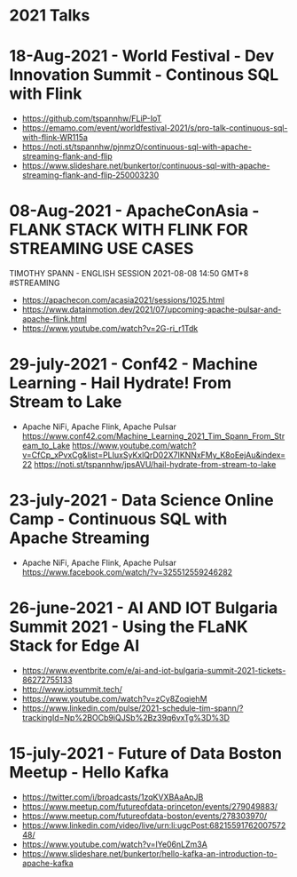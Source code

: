 # 2021 Talks

# 18-Aug-2021 - World Festival - Dev Innovation Summit - Continous SQL with Flink

* https://github.com/tspannhw/FLiP-IoT
* https://emamo.com/event/worldfestival-2021/s/pro-talk-continuous-sql-with-flink-WR115a
* https://noti.st/tspannhw/pjnmzO/continuous-sql-with-apache-streaming-flank-and-flip
* https://www.slideshare.net/bunkertor/continuous-sql-with-apache-streaming-flank-and-flip-250003230


# 08-Aug-2021 - ApacheConAsia - FLANK STACK WITH FLINK FOR STREAMING USE CASES
TIMOTHY SPANN - ENGLISH SESSION 2021-08-08 14:50 GMT+8  #STREAMING

* https://apachecon.com/acasia2021/sessions/1025.html
* https://www.datainmotion.dev/2021/07/upcoming-apache-pulsar-and-apache-flink.html
* https://www.youtube.com/watch?v=2G-ri_r1Tdk


# 29-july-2021 - Conf42 - Machine Learning - Hail Hydrate!  From Stream to Lake

*  Apache NiFi, Apache Flink, Apache Pulsar
   https://www.conf42.com/Machine_Learning_2021_Tim_Spann_From_Stream_to_Lake
   https://www.youtube.com/watch?v=CfCp_xPvxCg&list=PLIuxSyKxlQrD02X7IKNNxFMy_K8oEejAu&index=22
   https://noti.st/tspannhw/jpsAVU/hail-hydrate-from-stream-to-lake
   

# 23-july-2021 - Data Science Online Camp - Continuous SQL with Apache Streaming

*  Apache NiFi, Apache Flink, Apache Pulsar
   https://www.facebook.com/watch/?v=325512559246282

# 26-june-2021 - AI AND IOT Bulgaria Summit 2021 - Using the FLaNK Stack for Edge AI


* https://www.eventbrite.com/e/ai-and-iot-bulgaria-summit-2021-tickets-86272755133
* http://www.iotsummit.tech/
* https://www.youtube.com/watch?v=zCy8ZoqiehM
* https://www.linkedin.com/pulse/2021-schedule-tim-spann/?trackingId=Np%2BOCb9iQJSb%2Bz39q6vxTg%3D%3D


# 15-july-2021 - Future of Data Boston Meetup - Hello Kafka

* https://twitter.com/i/broadcasts/1zqKVXBAaApJB
* https://www.meetup.com/futureofdata-princeton/events/279049883/
* https://www.meetup.com/futureofdata-boston/events/278303970/
* https://www.linkedin.com/video/live/urn:li:ugcPost:6821559176200757248/
* https://www.youtube.com/watch?v=lYe06nLZm3A
* https://www.slideshare.net/bunkertor/hello-kafka-an-introduction-to-apache-kafka

